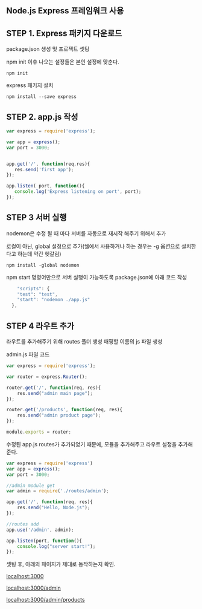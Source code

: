 ## **Node.js Express 프레임워크 사용**

## STEP 1. Express 패키지 다운로드
package.json 생성 및 프로젝트 셋팅

npm init 이후 나오는 설정들은 본인 설정에 맞춘다.

    npm init

express 패키지 설치

    npm install --save express

## STEP 2. app.js 작성

```javascript
var express = require('express');

var app = express();
var port = 3000;


app.get('/', function(req,res){
   res.send('first app');
});

app.listen( port, function(){
   console.log('Express listening on port', port);
});
```

## STEP 3 서버 실행

nodemon은 수정 될 때 마다 서버를 자동으로 재시작 해주기 위해서 추가

로컬이 아닌, global 설정으로 추가(쉘에서 사용하거나 하는 경우는 -g 옵션으로 설치한다고 하는데 약간 헷갈림)

    npm install -global nodemon


npm start 명령어만으로 서버 실행이 가능하도록 package.json에 아래 코드 작성
```javascript
    "scripts": {
    "test": "test",
    "start": "nodemon ./app.js"
  },
```
## STEP 4 라우트 추가

라우트를 추가해주기 위해 routes 폴더 생성
매핑할 이름의 js 파일 생성

admin.js 파일 코드

```javascript
var express = require('express');

var router = express.Router();

router.get('/', function(req, res){
    res.send("admin main page");
});

router.get('/products', function(req, res){
    res.send("admin product page");
});

module.exports = router;
```

수정된 app.js
routes가 추가되었기 때문에, 모듈을 추가해주고 라우트 설정을 추가해준다.

```javascript
var express = require('express')
var app = express();
var port = 3000;

//admin module get
var admin = require('./routes/admin');

app.get('/', function(req, res){
    res.send("Hello, Node.js");
});

//routes add
app.use('/admin', admin);

app.listen(port, function(){
    console.log("server start!");
});
```

셋팅 후, 아래의 페이지가 제대로 동작하는지 확인.

[localhost:3000](localhost:3000)

[localhost:3000/admin](localhost:3000/admin)

[localhost:3000/admin/products](localhost:3000/admin/products)




